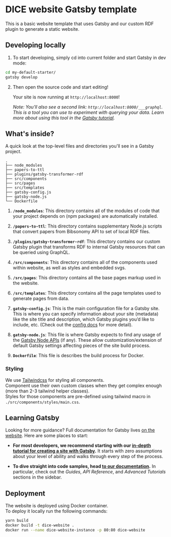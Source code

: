 # DICE website Gatsby template

This is a basic website template that uses Gatsby and our custom RDF plugin to generate a static website.

## Developing locally

1. To start developing, simply cd into current folder and start Gatsby in dev mode:

```sh
cd my-default-starter/
gatsby develop
```

2. Then open the source code and start editing!

   Your site is now running at `http://localhost:8000`!

   _Note: You'll also see a second link: _`http://localhost:8000/___graphql`_. This is a tool you can use to experiment with querying your data. Learn more about using this tool in the [Gatsby tutorial](https://www.gatsbyjs.org/tutorial/part-five/#introducing-graphiql)._

## What's inside?

A quick look at the top-level files and directories you'll see in a Gatsby project.

    .
    ├── node_modules
    ├── papers-to-ttl
    ├── plugins/gatsby-transformer-rdf
    ├── src/components
    ├── src/pages
    ├── src/templates
    ├── gatsby-config.js
    ├── gatsby-node.js
    └── Dockerfile

1.  **`/node_modules`**: This directory contains all of the modules of code that your project depends on (npm packages) are automatically installed.

2.  **`/papers-to-ttl`**: This directory contains supplementary Node.js scripts that convert papers from Bibsonomy API to set of local RDF files.

3.  **`/plugins/gatsby-transformer-rdf`**: This directory contains our custom Gatsby plugin that transforms RDF to internal Gatsby resources that can be queried using GraphQL.

4.  **`/src/components`**: This directory contains all of the components used within website, as well as styles and embedded svgs.

5.  **`/src/pages`**: This directory contains all the base pages markup used in the website.

6.  **`/src/templates`**: This directory contains all the page templates used to generate pages from data.

7.  **`gatsby-config.js`**: This is the main configuration file for a Gatsby site. This is where you can specify information about your site (metadata) like the site title and description, which Gatsby plugins you’d like to include, etc. (Check out the [config docs](https://www.gatsbyjs.org/docs/gatsby-config/) for more detail).

8.  **`gatsby-node.js`**: This file is where Gatsby expects to find any usage of the [Gatsby Node APIs](https://www.gatsbyjs.org/docs/node-apis/) (if any). These allow customization/extension of default Gatsby settings affecting pieces of the site build process.

9.  **`Dockerfile`**: This file is describes the build process for Docker.

### Styling

We use [Tailwindcss](https://tailwindcss.com/) for styling all components.  
Component use their own custom classes when they get complex enough (more than 2-3 tailwind helper classes).  
Styles for those components are pre-defined using tailwind macro in `./src/components/styles/main.css`.  

## Learning Gatsby

Looking for more guidance? Full documentation for Gatsby lives [on the website](https://www.gatsbyjs.org/). Here are some places to start:

- **For most developers, we recommend starting with our [in-depth tutorial for creating a site with Gatsby](https://www.gatsbyjs.org/tutorial/).** It starts with zero assumptions about your level of ability and walks through every step of the process.

- **To dive straight into code samples, head [to our documentation](https://www.gatsbyjs.org/docs/).** In particular, check out the _Guides_, _API Reference_, and _Advanced Tutorials_ sections in the sidebar.

## Deployment

The website is deployed using Docker container.  
To deploy it locally run the following commands:

```sh
yarn build
docker build -t dice-website .
docker run --name dice-website-instance -p 80:80 dice-website
```
